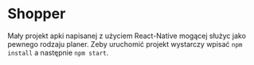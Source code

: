 # Shopper
Mały projekt apki napisanej z użyciem React-Native mogącej służyc jako pewnego rodzaju planer.
Zeby uruchomić projekt wystarczy wpisać <code>npm install</code> a następnie <code>npm start</code>.
